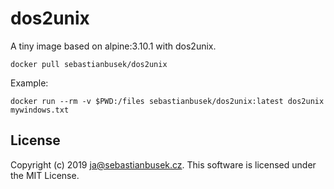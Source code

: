 # dos2unix

A tiny image based on alpine:3.10.1 with dos2unix.

```
docker pull sebastianbusek/dos2unix
```

Example:

```
docker run --rm -v $PWD:/files sebastianbusek/dos2unix:latest dos2unix mywindows.txt 
```

## License

Copyright (c) 2019 ja@sebastianbusek.cz. This software is licensed under the MIT License.